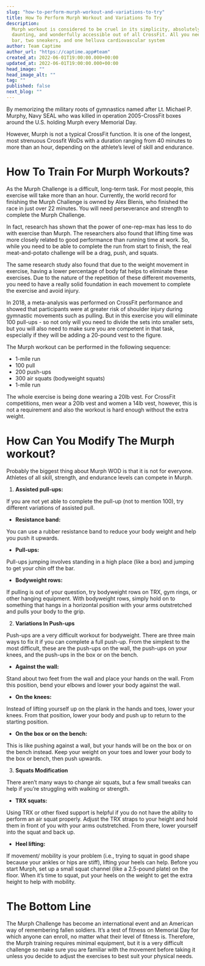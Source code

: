 ```yaml
---
slug: "how-to-perform-murph-workout-and-variations-to-try"
title: How To Perform Murph Workout and Variations To Try
description:
  Murph workout is considered to be cruel in its simplicity, absolutely
  daunting, and wonderfully accessible out of all CrossFit. All you need is a pullup
  bar, two sneakers, and one helluva cardiovascular system
author: Team Captime
author_url: "https://captime.app#team"
created_at: 2022-06-01T19:00:00.000+00:00
updated_at: 2022-06-01T19:00:00.000+00:00
head_image: ""
head_image_alt: ""
tag: ""
published: false
next_blog: ""
---
```


By memorizing the military roots of gymnastics named after Lt. Michael P. Murphy, Navy SEAL who was killed in operation 2005-CrossFit boxes around the U.S. holding Murph every Memorial Day.

However, Murph is not a typical CrossFit function. It is one of the longest, most strenuous Crossfit WoDs with a duration ranging from 40 minutes to more than an hour, depending on the athlete’s level of skill and endurance.

# **How To Train For Murph Workouts?**

As the Murph Challenge is a difficult, long-term task. For most people, this exercise will take more than an hour. Currently, the world record for finishing the Murph Challenge is owned by Alex Blenis, who finished the race in just over 22 minutes. You will need perseverance and strength to complete the Murph Challenge.

In fact, research has shown that the power of one-rep-max has less to do with exercise than Murph. The researchers also found that lifting time was more closely related to good performance than running time at work. So, while you need to be able to complete the run from start to finish, the real meat-and-potato challenge will be a drag, push, and squats.

The same research study also found that due to the weight movement in exercise, having a lower percentage of body fat helps to eliminate these exercises. Due to the nature of the repetition of these different movements, you need to have a really solid foundation in each movement to complete the exercise and avoid injury.

In 2018, a meta-analysis was performed on CrossFit performance and showed that participants were at greater risk of shoulder injury during gymnastic movements such as pulling. But in this exercise you will eliminate 100 pull-ups - so not only will you need to divide the sets into smaller sets, but you will also need to make sure you are competent in that task, especially if they will be adding a 20-pound vest to the figure.

The Murph workout can be performed in the following sequence:

- 1-mile run
- 100 pull
- 200 push-ups
- 300 air squats (bodyweight squats)
- 1-mile run

The whole exercise is being done wearing a 20lb vest. For CrossFit competitions, men wear a 20lb vest and women a 14lb vest, however, this is not a requirement and also the workout is hard enough without the extra weight.

# **How Can You Modify The Murph workout?**

Probably the biggest thing about Murph WOD is that it is not for everyone. Athletes of all skill, strength, and endurance levels can compete in Murph.

1. **Assisted pull-ups:**

If you are not yet able to complete the pull-up (not to mention 100), try different variations of assisted pull.

- **Resistance band:**

You can use a rubber resistance band to reduce your body weight and help you push it upwards.

- **Pull-ups:**

Pull-ups jumping involves standing in a high place (like a box) and jumping to get your chin off the bar.

- **Bodyweight rows:**

If pulling is out of your question, try bodyweight rows on TRX, gym rings, or other hanging equipment. With bodyweight rows, simply hold on to something that hangs in a horizontal position with your arms outstretched and pulls your body to the grip.

2. **Variations In Push-ups**

Push-ups are a very difficult workout for bodyweight. There are three main ways to fix it if you can complete a full push-up. From the simplest to the most difficult, these are the push-ups on the wall, the push-ups on your knees, and the push-ups in the box or on the bench.

- **Against the wall:**

Stand about two feet from the wall and place your hands on the wall. From this position, bend your elbows and lower your body against the wall.

- **On the knees:**

Instead of lifting yourself up on the plank in the hands and toes, lower your knees. From that position, lower your body and push up to return to the starting position.

- **On the box or on the bench:**

This is like pushing against a wall, but your hands will be on the box or on the bench instead. Keep your weight on your toes and lower your body to the box or bench, then push upwards.

3. **Squats Modification**

There aren’t many ways to change air squats, but a few small tweaks can help if you’re struggling with walking or strength.

- **TRX squats:**

Using TRX or other fixed support is helpful if you do not have the ability to perform an air squat properly. Adjust the TRX straps to your height and hold them in front of you with your arms outstretched. From there, lower yourself into the squat and back up.

- **Heel lifting:**

If movement/ mobility is your problem (i.e., trying to squat in good shape because your ankles or hips are stiff), lifting your heels can help. Before you start Murph, set up a small squat channel (like a 2.5-pound plate) on the floor. When it’s time to squat, put your heels on the weight to get the extra height to help with mobility.

# **The Bottom Line**

The Murph Challenge has become an international event and an American way of remembering fallen soldiers. It’s a test of fitness on Memorial Day for which anyone can enroll, no matter what their level of fitness is. Therefore, the Murph training requires minimal equipment, but it is a very difficult challenge so make sure you are familiar with the movement before taking it unless you decide to adjust the exercises to best suit your physical needs.
